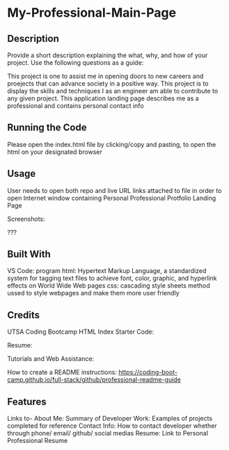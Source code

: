 # My-Professional-Main-Page

## Description

Provide a short description explaining the what, why, and how of your project. Use the following questions as a guide:

This project is one to assist me in opening doors to new careers and proejects that can advance society in a positive way.
This project is to display the skills and techniques I as an engineer am able to contribute to any given project.
This application landing page describes me as a professional and contains personal contact info

## Running the  Code

Please open the index.html file by clicking/copy and pasting, to open the html on your designated browser


## Usage

User needs to open both repo and live URL links attached to file in order to open Internet window containing Personal Professional Protfolio Landing Page


Screenshots:

???


## Built With

VS Code: program
html: Hypertext Markup Language, a standardized system for tagging text files to achieve font, color, graphic, and hyperlink effects on World Wide Web pages
css: cascading style sheets method ussed to style webpages and make them more user friendly


## Credits

UTSA Coding Bootcamp HTML Index Starter Code:

Resume:


[
](https://git.bootcampcontent.com/University-of-Texas-at-San-Antonio/UTSA-VIRT-FSF-PT-01-2024-U-LOLC/-/blob/main/Challenges/02-Advanced-CSS/Main/index.html?ref_type=heads)

Tutorials and Web Assistance:
[
](https://www.w3schools.com/)


How to create a README instructions:
[
](https://coding-boot-camp.github.io/full-stack/github/professional-readme-guide)https://coding-boot-camp.github.io/full-stack/github/professional-readme-guide



## Features

Links to-
About Me: Summary of Developer
Work: Examples of projects completed for reference
Contact Info: How to contact developer whether through phone/ email/ github/ social medias
Resume: Link to Personal Professional Resume

